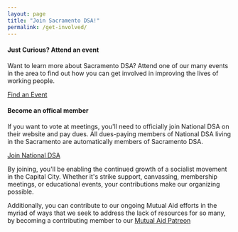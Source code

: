 ```yaml
---
layout: page
title: "Join Sacramento DSA!"
permalink: /get-involved/
---
```

#### **Just Curious? Attend an event**

Want to learn more about Sacramento DSA? Attend one of our many events in the area to find out how you can get involved in improving the lives of working people.

<a href="/calendar" class="btn btn-primary">Find an Event</a>

#### **Become an offical member**

If you want to vote at meetings, you'll need to officially join National DSA on their website and pay dues. All dues-paying members of National DSA living in the Sacramento are automatically members of Sacramento DSA.

<a href="https://act.dsausa.org/donate/membership2020/" class="btn btn-primary">Join National DSA</a>

By joining, you'll be enabling the continued growth of a socialist movement in the Capital City. Whether it's strike support, canvassing, membership meetings, or educational events, your contributions make our organizing possible.

Additionally, you can contribute to our ongoing Mutual Aid efforts in the myriad of ways that we seek to address the lack of resources for so many, by becoming a contributing member to our <a class="btn btn-primary" href="https://www.patreon.com/SacDSAMutualAid"> Mutual Aid Patreon</a>

